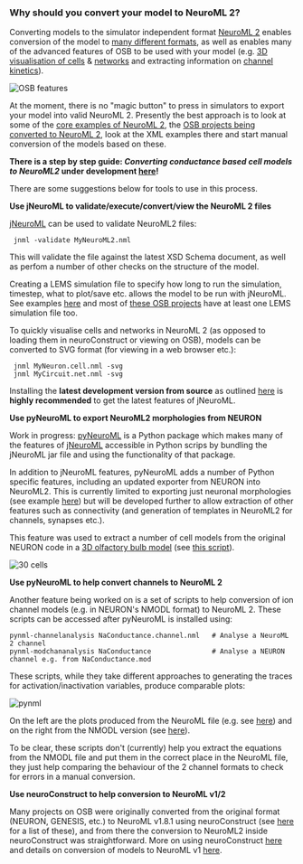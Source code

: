 ### Why should you convert your model to NeuroML 2?

Converting models to the simulator independent format [NeuroML 2](https://www.neuroml.org/neuromlv2) enables conversion of the model to [many different formats](https://www.neuroml.org/mappings), as well as enables many of the advanced features of OSB to be used with your model (e.g. [3D visualisation of cells](http://www.opensourcebrain.org/projects/l5bpyrcellhayetal2011?explorer=https%3A%2F%2Fraw.github.com%2FOpenSourceBrain%2FL5bPyrCellHayEtAl2011%2Fmaster%2FneuroConstruct%2FgeneratedNeuroML2%2FL5PC.cell.nml) & [networks](http://www.opensourcebrain.org/projects/acnet2?explorer=https%3A%2F%2Fraw.github.com%2FOpenSourceBrain%2FACnet2%2Fmaster%2FneuroConstruct%2FgeneratedNeuroML2%2FMediumNet.net.nml) and extracting information on [channel kinetics](http://www.opensourcebrain.org/projects/acnet2?explorer=https%3A%2F%2Fraw.github.com%2FOpenSourceBrain%2FACnet2%2Fmaster%2FneuroConstruct%2FgeneratedNeuroML2%2FNa_pyr.channel.nml)).

![OSB features](https://raw.githubusercontent.com/OpenSourceBrain/OSB_Documentation/master/resources/images/OSBfeatures.jpg)

At the moment, there is no "magic button" to press in simulators to export your model into valid NeuroML 2. Presently the best approach is to look at some of the [core examples of NeuroML 2](https://github.com/NeuroML/NeuroML2/tree/master/examples), the [OSB projects being converted to NeuroML 2](https://github.com/OpenSourceBrain/redmine/issues/125), look at the XML examples there and start manual conversion of the models based on these. 

**There is a step by step guide: _Converting conductance based cell models to NeuroML2_ under development [here](https://docs.google.com/document/d/12x-iAIKJuW4P3OY46Kj15eckWO61_iBwlJ3Kmzxd5VU/edit)!**

There are some suggestions below for tools to use in this process.

**Use jNeuroML to validate/execute/convert/view the NeuroML 2 files**

[jNeuroML](https://github.com/NeuroML/jNeuroML) can be used to validate NeuroML2 files:
  
     jnml -validate MyNeuroML2.nml
     
This will validate the file against the latest XSD Schema document, as well as perfom a number of other checks on the structure of the model.

Creating a LEMS simulation file to specify how long to run the simulation, timestep, what to plot/save etc. allows the model to be run with jNeuroML. See examples [here](https://github.com/NeuroML/NeuroML2/tree/master/LEMSexamples) and most of [these OSB projects](https://github.com/OpenSourceBrain/redmine/issues/125) have at least one LEMS simulation file too.

To quickly visualise cells and networks in NeuroML 2 (as opposed to loading them in neuroConstruct or viewing on OSB), models can be converted to SVG format (for viewing in a web browser etc.):

     jnml MyNeuron.cell.nml -svg
     jnml MyCircuit.net.nml -svg

Installing the **latest development version from source** as outlined [here](https://github.com/NeuroML/jNeuroML/blob/master/README.md) is **highly recommended** to get the latest features of jNeuroML.

**Use pyNeuroML to export NeuroML2 morphologies from NEURON**

Work in progress: [pyNeuroML](https://github.com/NeuroML/pyNeuroML) is a Python package which makes many of the features of [jNeuroML](https://github.com/NeuroML/jNeuroML) accessible in Python scrips by bundling the jNeuroML jar file and using the functionality of that package. 

In addition to jNeuroML features, pyNeuroML adds a number of Python specific features, including an updated exporter from NEURON into NeuroML2. This is currently limited to exporting just neuronal morphologies (see example [here](https://github.com/NeuroML/pyNeuroML/blob/master/examples/export_neuroml2.py)) but will be developed further to allow extraction of other features such as connectivity (and generation of templates in NeuroML2 for channels, synapses etc.). 

This feature was used to extract a number of cell models from the original NEURON code in a [3D olfactory bulb model](http://www.opensourcebrain.org/projects/miglioreetal14_olfactorybulb3d) (see [this script](https://github.com/OpenSourceBrain/MiglioreEtAl14_OlfactoryBulb3D/blob/master/NeuroML2/export_mitral.py)).

![30 cells](https://raw.githubusercontent.com/OpenSourceBrain/MiglioreEtAl14_OlfactoryBulb3D/master/images/30cells.jpg)

**Use pyNeuroML to help convert channels to NeuroML 2**

Another feature being worked on is a set of scripts to help conversion of ion channel models (e.g. in NEURON's NMODL format) to NeuroML 2. These scripts can be accessed after pyNeuroML is installed using:

    pynml-channelanalysis NaConductance.channel.nml   # Analyse a NeuroML 2 channel
    pynml-modchananalysis NaConductance               # Analyse a NEURON channel e.g. from NaConductance.mod
    
These scripts, while they take different approaches to generating the traces for activation/inactivation variables, produce comparable plots:

![pynml](https://raw.githubusercontent.com/OpenSourceBrain/OSB_Documentation/master/resources/images/pynml_analyse.png)

On the left are the plots produced from the NeuroML file (e.g. see [here](https://github.com/NeuroML/pyNeuroML/blob/master/examples/analyseNaNml2.sh)) and on the right from the NMODL version (see [here](https://github.com/NeuroML/pyNeuroML/blob/master/examples/analyseNaMod.sh)).

To be clear, these scripts don't (currently) help you extract the equations from the NMODL file and put them in the correct place in the NeuroML file, they just help comparing the behaviour of the 2 channel formats to check for errors in a manual conversion.
    

**Use neuroConstruct to help conversion to NeuroML v1/2**

Many projects on OSB were originally converted from the original format (NEURON, GENESIS, etc.) to NeuroML v1.8.1 using neuroConstruct (see [here](http://www.opensourcebrain.org/search_custom_field?f[]=43&op[43]=~&v[43][]=neuroConstruct) for a list of these), and from there the conversion to NeuroML2 inside neuroConstruct was straightforward. More on using neuroConstruct [here](http://www.opensourcebrain.org/docs#Using_neuroConstruct_Based_Projects) and details on conversion of models to NeuroML v1 [here](http://www.neuroconstruct.org/docs/importneuron.html#Converting+mod+file%2FGENESIS+script+channels+into+ChannelML).
